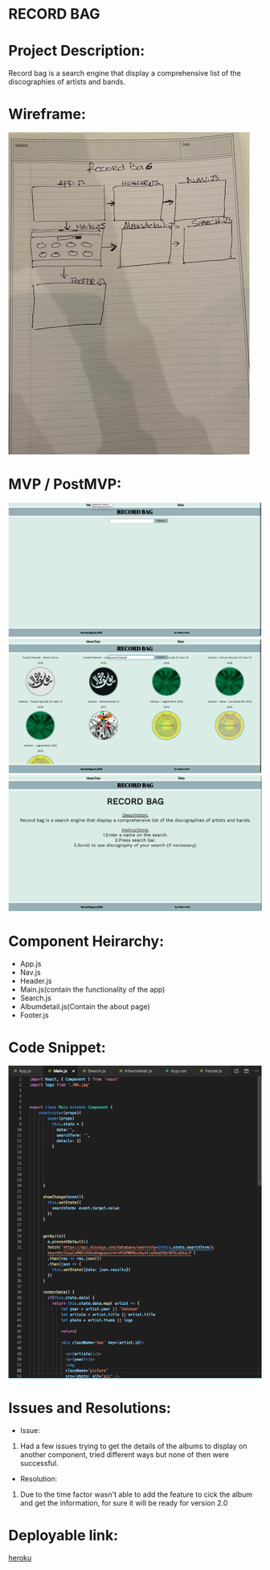 # RECORD BAG

# Project Description:
Record bag is a search engine that display a comprehensive list of the discographies of artists and bands.

# Wireframe:
![wireframe](/src/images/wireframe.jpg)

# MVP / PostMVP:

![Main](/src/images/Main.png)
![Search Results](src/images/MainResults.png)
![About Page](/src/images/AboutPage.png)

# Component Heirarchy:
* App.js
* Nav.js
* Header.js
* Main.js(contain the functionality of the app)
* Search.js
* Albumdetail.js(Contain the about page)
* Footer.js


# Code Snippet:
![code snippet](/src/images/Codesnippet.png)

# Issues and Resolutions:
* Issue:
1. Had a few issues trying to get the details of the albums to display on another component, tried different ways but none of then were successful.
* Resolution:
1. Due to the time factor wasn't able to add the feature to cick the album and get the information, for sure it will be ready for version 2.0

# Deployable link:
[heroku](https://recordbag-app.herokuapp.com/Main)
